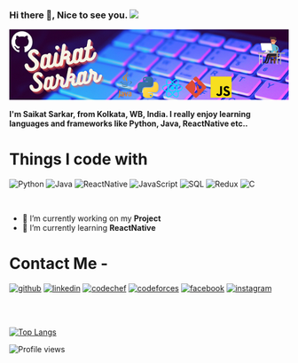 ### Hi there 👋, Nice to see you. <img src="https://emojis.slackmojis.com/emojis/images/1531849430/4246/blob-sunglasses.gif?1531849430" width="40"/>

![](https://github.com/Saikat3012/Saikat3012/blob/main/assets/banner.png)

**I'm Saikat Sarkar, from Kolkata, WB, India. 
I really enjoy learning languages and frameworks like Python, Java, ReactNative etc..**

<h1>Things I code with</h1>

<p>
      <img alt="Python" src="https://img.shields.io/badge/-Python-F7B93E?style=plastic&logo=python&logoColor=blue" />
      <img alt="Java" src="https://img.shields.io/badge/-java-7FBF3F?style=plastic&logo=java&logoColor=white" />
      <img alt="ReactNative" src="https://img.shields.io/badge/-Reactnative-BA42BC?style=plastic&logo=react&logoColor=white" />
      <img alt="JavaScript" src="https://img.shields.io/badge/-JavaScript-EFE804?style=plastic&logo=javascript&logoColor=white" />
      <img alt="SQL" src="https://img.shields.io/badge/-SQL-16DED8?style=plastic&logo=mysql&logoColor=white" />
      <img alt="Redux" src="https://img.shields.io/badge/-Redux-10F108?style=plastic&logo=redux&logoColor=white" />
      <img alt="C" src="https://img.shields.io/badge/-C-238BE5?style=plastic&logo=c&logoColor=white" />

</p>
<br/>

- 🔭 I’m currently working on my **Project**
- 🌱 I’m currently learning **ReactNative**
 # Contact Me -


[<img src='https://cdn.jsdelivr.net/npm/simple-icons@3.0.1/icons/github.svg' alt='github' height='40'>](https://github.com/Saikat3012) [<img src='https://cdn.jsdelivr.net/npm/simple-icons@3.0.1/icons/linkedin.svg' alt='linkedin' height='40'>](https://www.linkedin.com/in/saikat3012/) [<img src='https://cdn.jsdelivr.net/npm/simple-icons@3.0.1/icons/codechef.svg' alt='codechef' height='40'>](https://www.codechef.com/users/saikatsarkar10) [<img src='https://cdn.jsdelivr.net/npm/simple-icons@3.0.1/icons/codeforces.svg' alt='codeforces' height='40'>](https://codeforces.com/profile/saikatsarkar10) [<img src='https://cdn.jsdelivr.net/npm/simple-icons@3.0.1/icons/facebook.svg' alt='facebook' height='40'>](https://www.facebook.com/saikat3012) [<img src='https://cdn.jsdelivr.net/npm/simple-icons@3.0.1/icons/instagram.svg' alt='instagram' height='40'>](https://www.instagram.com/saikat3012/)


<br/>
<br/>

[![Top Langs](https://github-readme-stats.vercel.app/api/top-langs/?username=Saikat3012)](https://github.com/anuraghazra/github-readme-stats)

![Profile views](https://gpvc.arturio.dev/Saikat3012)
